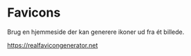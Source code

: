 # Favicons

Brug en hjemmeside der kan generere ikoner ud fra ét billede.

https://realfavicongenerator.net




<link rel="apple-touch-icon" sizes="180x180" href="/apple-touch-icon.png">
<link rel="icon" type="image/png" sizes="32x32" href="/favicon-32x32.png">
<link rel="icon" type="image/png" sizes="16x16" href="/favicon-16x16.png">
<link rel="manifest" href="/site.webmanifest">
<link rel="mask-icon" href="/safari-pinned-tab.svg" color="#5bbad5">
<meta name="apple-mobile-web-app-title" content="Artist">
<meta name="application-name" content="Artist">
<meta name="msapplication-TileColor" content="#da532c">
<meta name="theme-color" content="#ffffff">